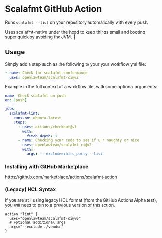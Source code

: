 # Scalafmt GitHub Action

Runs `scalafmt --list` on your repository automatically with every push.

Uses [scalafmt-native](https://scalameta.org/scalafmt/docs/installation.html#native-image)
under the hood to keep things small and booting super quick by avoiding the JVM. :racehorse:

## Usage

Simply add a step such as the following to your your workflow yml file:

```yml
- name: Check for scalafmt conformance
  uses: openlawteam/scalafmt-ci@v2
```

Example in the full context of a workflow file, with some optional arguments:

```yml
name: Check scalafmt on push
on: [push]

jobs:
  scalafmt-lint:
    runs-on: ubuntu-latest
    steps:
      - uses: actions/checkout@v1
        with:
          fetch-depth: 1
      - name: Checking your code to see if u r naughty or nice
        uses: openlawteam/scalafmt-ci@v2
        with:
          args: "--exclude=third_party --list"
```

### Installing with GitHub Marketplace

https://github.com/marketplace/actions/scalafmt-action

### (Legacy) HCL Syntax

If you are still using legacy HCL format (from the GitHub Actions Alpha test),
you will need to pin to a previous version of this action.

```hcl
action "lint" {
  uses="openlawteam/scalafmt-ci@v0"
  # optional additional args
  args="--exclude ./vendor"
}
```
